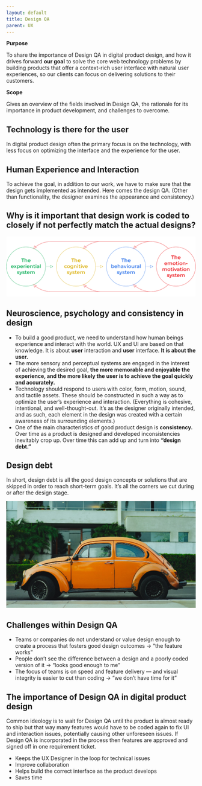 ```yaml
---
layout: default
title: Design QA
parent: UX
---
```


**Purpose**

To share the importance of Design QA in digital product design, and how
it drives forward **our goal** to solve the core web technology problems
by building products that offer a context-rich user interface with
natural user experiences, so our clients can focus on delivering
solutions to their customers.

**Scope**

Gives an overview of the fields involved in Design QA, the rationale for
its importance in product development, and challenges to overcome.

## Technology is there for the user

In digital product design often the primary focus is on the technology,
with less focus on optimizing the interface and the experience for the
user.

## Human Experience and Interaction

To achieve the goal, in addition to our work, we have to make sure that
the design gets implemented as intended. Here comes the design QA.
(Other than functionality, the designer examines the appearance and
consistency.)

## Why is it important that design work is coded to closely if not perfectly match the actual designs?

![Design QA](design_QA1.png)

## Neuroscience, psychology and consistency in design

  - To build a good product, we need to understand how human beings
    experience and interact with the world. UX and UI are based on that
    knowledge. It is about **user** interaction and **user** interface.
    **It is about the user.**
  - The more sensory and perceptual systems are engaged in the interest
    of achieving the desired goal, **the more memorable and enjoyable
    the experience, and the more likely the user is to achieve the goal
    quickly and accurately.**
  - Technology should respond to users with color, form, motion, sound,
    and tactile assets. These should be constructed in such a way as to
    optimize the user’s experience and interaction. (Everything is
    cohesive, intentional, and well-thought-out. It’s as the designer
    originally intended, and as such, each element in the design was
    created with a certain awareness of its surrounding elements.)
  - One of the main characteristics of good product design is
    **consistency.** Over time as a product is designed and developed
    inconsistencies inevitably crop up. Over time this can add up and
    turn into **“design debt.”**

## Design debt

In short, design debt is all the good design concepts or solutions that
are skipped in order to reach short-term goals. It’s all the corners we
cut during or after the design stage.

![Design QA 2](design_QA2.png)

## Challenges within Design QA

  - Teams or companies do not understand or value design enough to
    create a process that fosters good design outcomes → “the feature
    works”
  - People don’t see the difference between a design and a poorly coded
    version of it → “looks good enough to me”
  - The focus of teams is on speed and feature delivery — and visual
    integrity is easier to cut than coding → “we don’t have time for it”

## The importance of Design QA in digital product design

Common ideology is to wait for Design QA until the product is almost
ready to ship but that way many features would have to be coded again to
fix UI and interaction issues, potentially causing other unforeseen
issues. If Design QA is incorporated in the process then features are
approved and signed off in one requirement ticket.

  - Keeps the UX Designer in the loop for technical issues
  - Improve collaboration
  - Helps build the correct interface as the product develops
  - Saves time
